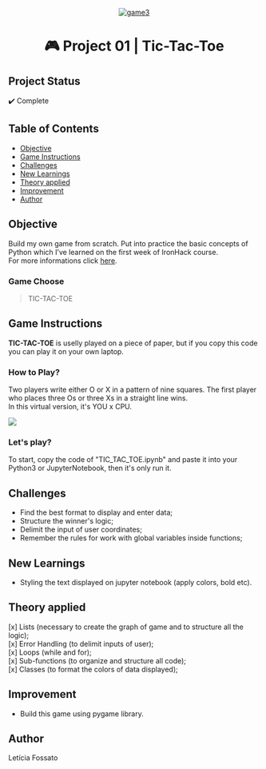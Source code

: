 <p align="center"><a href="https://imgbb.com/"><img src="https://i.ibb.co/Jny8QCy/game3.jpg" alt="game3" border="0"></a></p>
<h1 align="center">🎮 Project 01 | Tic-Tac-Toe </h1>

## Project Status
:heavy_check_mark: Complete

## Table of Contents 
- [Objective](#objective)
- [Game Instructions](#Game-Instructions)
- [Challenges](#Challenges)
- [New Learnings](#New-Learnings)
- [Theory applied](#Theory-applied)
- [Improvement](#Improvement)
- [Author](#Author)

## Objective
Build my own game from scratch. Put into practice the basic concepts of Python which I’ve learned on the first week of IronHack course.<br>
For more informations click <a href="https://drive.google.com/file/d/1r4Yz2EtTEtVsi5UT_zQWrkVkfXpbvsAm/view?usp=sharing">here</a>.</br>

### Game Choose
> TIC-TAC-TOE

## Game Instructions
**TIC-TAC-TOE** is uselly played on a piece of paper, but if you copy this code you can play it on your own laptop.<br>
### How to Play? 
Two players write either O or X in a pattern of nine squares. The first player who places three Os or three Xs in a straight line wins. <br>
In this virtual version, it's YOU x CPU.<br>

![](https://media0.giphy.com/media/JTtbeZQ5PREQFzohgC/giphy.gif)

### Let's play?
To start, copy the code of "TIC_TAC_TOE.ipynb" and paste it into your Python3 or JupyterNotebook, then it's only run it.

## Challenges
- Find the best format to display and enter data;
- Structure the winner's logic;
- Delimit the input of user coordinates;
- Remember the rules for work with global variables inside functions;

## New Learnings
- Styling the text displayed on jupyter notebook (apply colors, bold etc).

## Theory applied
[x] Lists (necessary to create the graph of game and to structure all the logic);<br>
[x] Error Handling (to delimit inputs of user);<br>
[x] Loops (while and for);<br>
[x] Sub-functions (to organize and structure all code);<br>
[x] Classes (to format the colors of data displayed);<br>
 
## Improvement
- Build this game using pygame library.

## Author
Letícia Fossato
